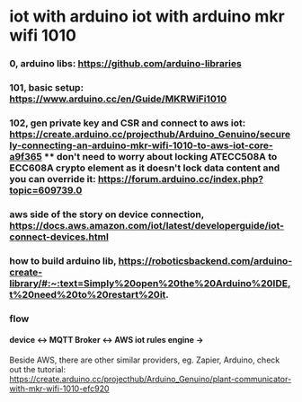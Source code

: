# iot with arduino iot with arduino mkr wifi 1010

### 0, arduino libs: https://github.com/arduino-libraries
### 101, basic setup: https://www.arduino.cc/en/Guide/MKRWiFi1010
### 102, gen private key and CSR and connect to aws iot: https://create.arduino.cc/projecthub/Arduino_Genuino/securely-connecting-an-arduino-mkr-wifi-1010-to-aws-iot-core-a9f365 ** don't need to worry about locking ATECC508A to ECC608A crypto element as it doesn't lock data content and you can override it: https://forum.arduino.cc/index.php?topic=609739.0

### aws side of the story on device connection, https://docs.aws.amazon.com/iot/latest/developerguide/iot-connect-devices.html

### how to build arduino lib, https://roboticsbackend.com/arduino-create-library/#:~:text=Simply%20open%20the%20Arduino%20IDE,t%20need%20to%20restart%20it.

### flow
#### device <-> MQTT Broker <-> AWS iot rules engine -> 



Beside AWS, there are other similar providers, eg. Zapier, Arduino, 
check out the tutorial: https://create.arduino.cc/projecthub/Arduino_Genuino/plant-communicator-with-mkr-wifi-1010-efc920


